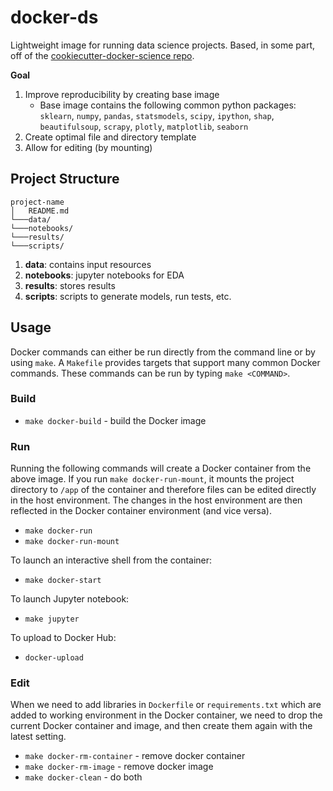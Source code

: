 # docker-ds

Lightweight image for running data science projects. Based, in some part, off of the [cookiecutter-docker-science repo](https://github.com/docker-science/cookiecutter-docker-science).

**Goal**

1. Improve reproducibility by creating base image
    - Base image contains the following common python packages: `sklearn`, `numpy`, `pandas`, `statsmodels`, `scipy`, `ipython`, `shap`, `beautifulsoup`, `scrapy`, `plotly`, `matplotlib`, `seaborn`
2. Create optimal file and directory template
3. Allow for editing (by mounting)

## Project Structure

```
project-name
│   README.md
└───data/
└───notebooks/
└───results/
└───scripts/
```

1. **data**: contains input resources
2. **notebooks**: jupyter notebooks for EDA
3. **results**: stores results
4. **scripts**: scripts to generate models, run tests, etc.

## Usage

Docker commands can either be run directly from the command line or by using `make`. A `Makefile` provides targets that support many common Docker commands. These commands can be run by typing `make <COMMAND>`.

### Build

- `make docker-build` - build the Docker image

### Run

Running the following commands will create a Docker container from the above image. If you run `make docker-run-mount`, it mounts the project directory to `/app` of the container and therefore files can be edited directly in the host environment. The changes in the host environment are then reflected in the Docker container environment (and vice versa). 

- `make docker-run`
- `make docker-run-mount`

To launch an interactive shell from the container:

- `make docker-start`

To launch Jupyter notebook:

- `make jupyter`

To upload to Docker Hub: 

- `docker-upload`

### Edit

When we need to add libraries in `Dockerfile` or `requirements.txt` which are added to working environment in the Docker container, we need to drop the current Docker container and image, and then create them again with the latest setting. 

- `make docker-rm-container` - remove docker container
- `make docker-rm-image` - remove docker image
- `make docker-clean` - do both